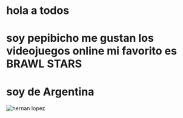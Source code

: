 # hola a todos
# soy pepibicho me gustan los videojuegos online mi favorito es BRAWL STARS
# soy de Argentina
![hernan lopez](https://encrypted-tbn0.gstatic.com/images?q=tbn:ANd9GcRDqj3NfXpZ9dT3OZxpQLn-L9kGgxO2OKnsCg&usqp=CAU)
